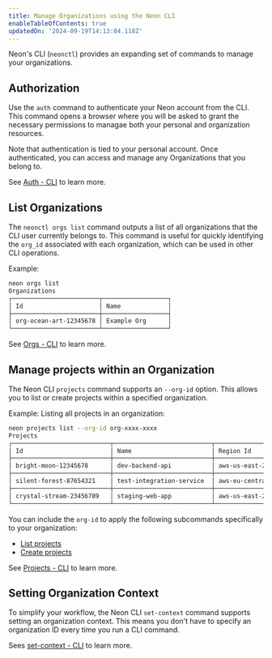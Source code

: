 ```yaml
---
title: Manage Organizations using the Neon CLI
enableTableOfContents: true
updatedOn: '2024-09-19T14:13:04.118Z'
---
```


Neon's CLI (`neonctl`) provides an expanding set of commands to manage your organizations.

## Authorization

Use the `auth` command to authenticate your Neon account from the CLI. This command opens a browser where you will be asked to grant the necessary permissions to managae both your personal and organization resources.

Note that authentication is tied to your personal account. Once authenticated, you can access and manage any Organizations that you belong to.

See [Auth - CLI](/docs/reference/cli-auth) to learn more.

## List Organizations

The `neonctl orgs list` command outputs a list of all organizations that the CLI user currently belongs to. This command is useful for quickly identifying the `org_id` associated with each organization, which can be used in other CLI operations.

Example:

```bash
neon orgs list
Organizations
┌────────────────────────┬──────────────────┐
│ Id                     │ Name             │
├────────────────────────┼──────────────────┤
│ org-ocean-art-12345678 │ Example Org      │
└────────────────────────┴──────────────────┘
```

See [Orgs - CLI](/docs/reference/cli-orgs) to learn more.

## Manage projects within an Organization

The Neon CLI `projects` command supports an `--org-id` option. This allows you to list or create projects within a specified organization.

Example: Listing all projects in an organization:

```bash
neon projects list --org-id org-xxxx-xxxx
Projects
┌───────────────────────────┬───────────────────────────┬────────────────────┬──────────────────────┐
│ Id                        │ Name                      │ Region Id          │ Created At           │
├───────────────────────────┼───────────────────────────┼────────────────────┼──────────────────────┤
│ bright-moon-12345678      │ dev-backend-api           │ aws-us-east-2      │ 2024-07-26T11:43:37Z │
├───────────────────────────┼───────────────────────────┼────────────────────┼──────────────────────┤
│ silent-forest-87654321    │ test-integration-service  │ aws-eu-central-1   │ 2024-05-30T22:14:49Z │
├───────────────────────────┼───────────────────────────┼────────────────────┼──────────────────────┤
│ crystal-stream-23456789   │ staging-web-app           │ aws-us-east-2      │ 2024-05-17T13:47:35Z │
└───────────────────────────┴───────────────────────────┴────────────────────┴──────────────────────┘
```

You can include the `org-id` to apply the following subcommands specifically to your organization:

- [List projects](/docs/reference/cli-projects#list)
- [Create projects](/docs/reference/cli-projects#create)

See [Projects - CLI](/docs/reference/cli-projects) to learn more.

## Setting Organization Context

To simplify your workflow, the Neon CLI `set-context` command supports setting an organization context. This means you don't have to specify an organization ID every time you run a CLI command.

Sees [set-context - CLI](/docs/reference/cli-set-context) to learn more.

